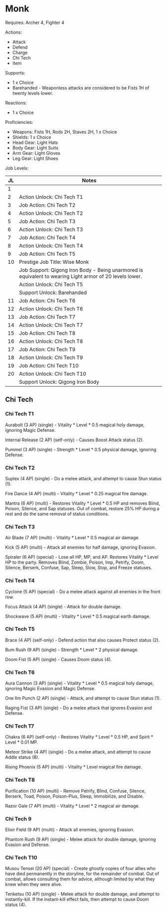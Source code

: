 # Monk

Requires: Archer 4, Fighter 4

Actions:

- Attack
- Defend
- Charge
- Chi Tech
- Item

Supports:

- 1 x Choice
- Barehanded - Weaponless attacks are considered to be Fists 1H of twenty levels lower.

Reactions:

- 1 x Choice

Proficiencies:

- Weapons: Fists 1H, Rods 2H, Staves 2H, 1 x Choice
- Shields: 1 x Choice
- Head Gear: Light Hats
- Body Gear: Light Suits
- Arm Gear: Light Gloves
- Leg Gear: Light Shoes

Job Levels:

| JL | Notes |
| --- | --- |
| 1 | 
| 2 | Action Unlock: Chi Tech T1
| 3 | Job Action: Chi Tech T2
| 4 | Action Unlock: Chi Tech T2
| 5 | Job Action: Chi Tech T3
| 6 | Action Unlock: Chi Tech T3
| 7 | Job Action: Chi Tech T4
| 8 | Action Unlock: Chi Tech T4
| 9 | Job Action: Chi Tech T5
| 10 | Prestige Job Title: Wise Monk
|    | Job Support: Qigong Iron Body - Being unarmored is equivalent to wearing Light armor of 20 levels lower.
|    | Action Unlock: Chi Tech T5
|    | Support Unlock: Barehanded
| 11 | Job Action: Chi Tech T6
| 12 | Action Unlock: Chi Tech T6
| 13 | Job Action: Chi Tech T7
| 14 | Action Unlock: Chi Tech T7
| 15 | Job Action: Chi Tech T8
| 16 | Action Unlock: Chi Tech T8
| 17 | Job Action: Chi Tech T9
| 18 | Action Unlock: Chi Tech T9
| 19 | Job Action: Chi Tech T10
| 20 | Action Unlock: Chi Tech T10
|    | Support Unlock: Qigong Iron Body

## Chi Tech

### Chi Tech T1

Aurabolt (3 AP) (single) - Vitality * Level * 0.5 magical holy damage, ignoring Magic Defense.

Internal Release (2 AP) (self-only) - Causes Boost Attack status (2).

Pummel (3 AP) (single) - Strength * Level * 0.5 physical damage, ignoring Defense.

### Chi Tech T2

Suplex (4 AP) (single) - Do a melee attack, and attempt to cause Stun status (1).

Fire Dance (4 AP) (multi) - Vitality * Level * 0.25 magical fire damage.

Mantra (6 AP) (multi) - Restores Vitality * Level * 0.5 HP and removes Blind, Poison, Silence, and Sap statuses. Out of combat, restore 25% HP during a rest and do the same removal of status conditions.

### Chi Tech T3

Air Blade (7 AP) (multi) - Vitality * Level * 0.5 magical air damage.

Kick (5 AP) (multi) - Attack all enemies for half damage, ignoring Evasion.

Spiraler (6 AP) (special) - Lose all HP, MP, and AP. Restores Vitality * Level HP to the party. Removes Blind, Zombie, Poison, Imp, Petrify, Doom, Silence, Berserk, Confuse, Sap, Sleep, Slow, Stop, and Freeze statuses.

### Chi Tech T4

Cyclone (5 AP) (special) - Do a melee attack against all enemies in the front row.

Focus Attack (4 AP) (single) - Attack for double damage.

Shockwave (5 AP) (multi) - Vitality * Level * 0.5 magical earth damage.

### Chi Tech T5

Brace (4 AP) (self-only) - Defend action that also causes Protect status (2).

Bum Rush (9 AP) (single) - Strength * Level * 2 physical damage.

Doom Fist (5 AP) (single) - Causes Doom status (4).

### Chi Tech T6

Aura Cannon (3 AP) (single) - Vitality * Level * 0.5 magical holy damage, ignoring Magic Evasion and Magic Defense.

One Ilm Punch (2 AP) (single) - Attack, and attempt to cause Stun status (1).

Raging Fist (3 AP) (single) - Do a melee attack that ignores Evasion and Defense.

### Chi Tech T7

Chakra (6 AP) (self-only) - Restores Vitality * Level * 0.5 HP, and Spirit * Level * 0.01 MP.

Meteor Strike (4 AP) (single) - Do a melee attack, and attempt to cause Addle status (8).

Rising Phoenix (5 AP) (multi) - Vitality * Level magical fire damage.

### Chi Tech T8

Purification (10 AP) (multi) - Remove Petrify, Blind, Confuse, Silence, Berserk, Toad, Poison, Poison-Plus, Sleep, Immobilize, and Disable.

Razor Gale (7 AP) (multi) - Vitality * Level * 2 magical air damage.

### Chi Tech 9

Elixir Field (9 AP) (multi) - Attack all enemies, ignoring Evasion.

Phantom Rush (9 AP) (single) - Melee attack for double damage, ignoring Evasion and Defense.

### Chi Tech T10

Musou Tensei (20 AP) (special) - Create ghostly copies of four allies who have died permanently in the storyline, for the remainder of combat. Out of combat, allows consulting them for advice, although limited by what they knew when they were alive.

Tenketsu (10 AP) (single) - Melee attack for double damage, and attempt to instantly-kill. If the instant-kill effect fails, then attempt to cause Doom status (4).
